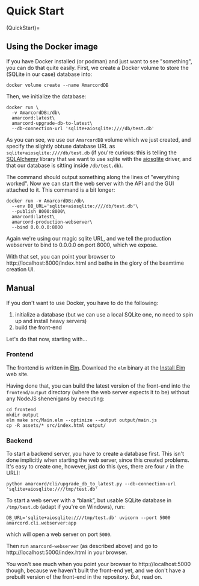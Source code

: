 # Quick Start

(QuickStart)=
## Using the Docker image 

If you have Docker installed (or podman) and just want to see "something", you can do that quite easily. First, we create a Docker volume to store the (SQLite in our case) database into:

```
docker volume create --name AmarcordDB
```

Then, we initialize the database:

```
docker run \
  -v AmarcordDB:/db\
  amarcord:latest\
  amarcord-upgrade-db-to-latest\
  --db-connection-url 'sqlite+aiosqlite:////db/test.db'
```

As you can see, we use our `AmarcordDB` volume which we just created, and specify the slightly obtuse database URL as `sqlite+aiosqlite:////db/test.db` (if you're curious: this is telling the [SQLAlchemy](https://pypi.org/project/SQLAlchemy/) library that we want to use sqlite with the [aiosqlite](https://pypi.org/project/aiosqlite/) driver, and that our database is sitting inside `/db/test.db`).

The command should output something along the lines of "everything worked". Now we can start the web server with the API and the GUI attached to it. This command is a bit longer:

```
docker run -v AmarcordDB:/db\
  --env DB_URL='sqlite+aiosqlite:////db/test.db'\
  --publish 8000:8000\
  amarcord:latest\
  amarcord-production-webserver\
  --bind 0.0.0.0:8000
```

Again we're using our magic sqlite URL, and we tell the production webserver to bind to 0.0.0.0 on port 8000, which we expose.

With that set, you can point your browser to http://localhost:8000/index.html and bathe in the glory of the beamtime creation UI.

## Manual

If you don't want to use Docker, you have to do the following:

1. initialize a database (but we can use a local SQLite one, no need to spin up and install heavy servers)
2. build the front-end

Let's do that now, starting with...

### Frontend

The frontend is written in [Elm](https://elm-lang.org/). Download the `elm` binary at the [Install Elm](https://guide.elm-lang.org/install/elm.html) web site.

Having done that, you can build the latest version of the front-end into the `frontend/output` directory (where the web server expects it to be) without any NodeJS shenenigans by executing:

```
cd frontend
mkdir output
elm make src/Main.elm --optimize --output output/main.js
cp -R assets/* src/index.html output/
```

### Backend

To start a backend server, you have to create a database first. This isn't done implicitly when starting the web server, since this created problems. It's easy to create one, however, just do this (yes, there are four `/` in the URL):

```
python amarcord/cli/upgrade_db_to_latest.py --db-connection-url 'sqlite+aiosqlite:////tmp/test.db'
```

To start a web server with a “blank”, but usable SQLite database in `/tmp/test.db` (adapt if you're on Windows), run:

```
DB_URL='sqlite+aiosqlite:////tmp/test.db' uvicorn --port 5000 amarcord.cli.webserver:app
```

which will open a web server on port `5000`.

Then run `amarcord-webserver` (as described above) and go to http://localhost:5000/index.html
in your browser.

You won't see much when you point your browser to http://localhost:5000 though, because we haven't built the front-end yet, and we don't have a prebuilt version of the front-end in the repository. But, read on.

